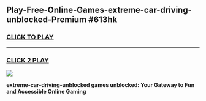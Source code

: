 
## Play-Free-Online-Games-extreme-car-driving-unblocked-Premium #613hk
<h3>
<a href="https://premium.freeplayer.one?title=extreme-car-driving-unblocked&ref=8M">CLICK TO PLAY</a></h3>
<hr>

<h3>
<a href="https://premium.freeplayer.one?title=extreme-car-driving-unblocked&ref=8M">CLICK 2 PLAY</a>
  
</h3>

<a href="https://premium.freeplayer.one?title=extreme-car-driving-unblocked&ref=8M"><img src="https://clearcache.store/games.png"></a>


**extreme-car-driving-unblocked games unblocked: Your Gateway to Fun and Accessible Online Gaming**
